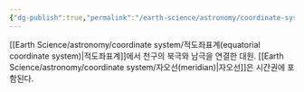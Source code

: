 ```yaml
---
{"dg-publish":true,"permalink":"/earth-science/astronomy/coordinate-system/hour-circle/","tags":["earth"]}
---
```


[[Earth Science/astronomy/coordinate  system/적도좌표계(equatorial coordinate system)\|적도좌표계]]에서 천구의 북극와 남극을 연결한 대원. [[Earth Science/astronomy/coordinate  system/자오선(meridian)\|자오선]]은 시간권에 포함된다.